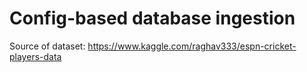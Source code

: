 # Config-based database ingestion

Source of dataset: https://www.kaggle.com/raghav333/espn-cricket-players-data
